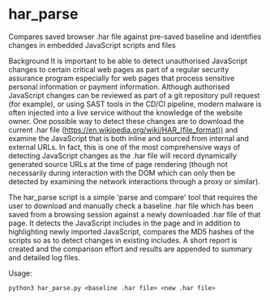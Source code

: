 # har_parse
Compares saved browser .har file against pre-saved baseline and identifies changes in embedded JavaScript scripts and files

Background
It is important to be able to detect unauthorised JavaScript changes to certain critical web pages as part of a regular security assurance program especially for web pages that process sensitive personal information or payment information. Although authorised JavaScript changes can be reviewed as part of a git repository pull request (for example), or using SAST tools in the CD/CI pipeline, modern malware is often injected into a live service without the knowledge of the website owner. One possible way to detect these changes are to download the current .har file (https://en.wikipedia.org/wiki/HAR_(file_format)) and examine the JavaScript that is both inline and sourced from internal and external URLs. In fact, this is one of the most comprehensive ways of detecting JavaScript changes as the .har file will record dynamically generated source URLs at the time of page rendering (though not necessarily during interaction with the DOM which can only then be detected by examining the network interactions through a proxy or similar).

The har_parse script is a simple 'parse and compare' tool that requires the user to download and manually check a baseline .har file which has been saved from a browsing session against a newly downloaded .har file of that page. It detects the JavaScript includes in the page and in addition to highlighting newly imported JavaScript, compares the MD5 hashes of the scripts so as to detect changes in existing includes. A short report is created and the comparison effort and results are appended to summary and detailed log files.

Usage:
```
python3 har_parse.py <baseline .har file> <new .har file>
```
